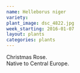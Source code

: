 ```yaml
---
name: Helleborus niger
variety: 
plant_image: dsc_4822.jpg
week_starting: 2016-01-07
layout: plants 
categories: plants 
---
```

Christmas Rose.<br />Native to Central Europe.